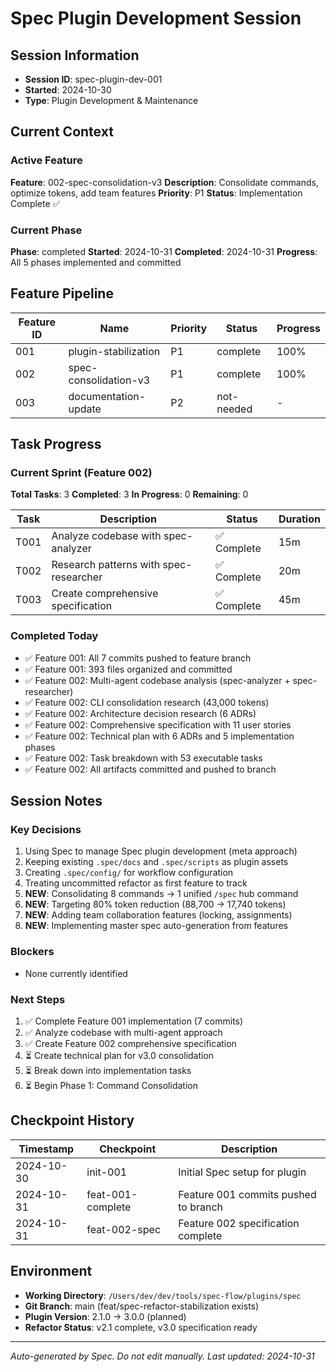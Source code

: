 # Spec Plugin Development Session

## Session Information
- **Session ID**: spec-plugin-dev-001
- **Started**: 2024-10-30
- **Type**: Plugin Development & Maintenance

## Current Context

### Active Feature
**Feature**: 002-spec-consolidation-v3
**Description**: Consolidate commands, optimize tokens, add team features
**Priority**: P1
**Status**: Implementation Complete ✅

### Current Phase
**Phase**: completed
**Started**: 2024-10-31
**Completed**: 2024-10-31
**Progress**: All 5 phases implemented and committed

## Feature Pipeline

| Feature ID | Name | Priority | Status | Progress |
|------------|------|----------|--------|----------|
| 001 | plugin-stabilization | P1 | complete | 100% |
| 002 | spec-consolidation-v3 | P1 | complete | 100% |
| 003 | documentation-update | P2 | not-needed | - |

## Task Progress

### Current Sprint (Feature 002)
**Total Tasks**: 3
**Completed**: 3
**In Progress**: 0
**Remaining**: 0

| Task | Description | Status | Duration |
|------|-------------|--------|----------|
| T001 | Analyze codebase with spec-analyzer | ✅ Complete | 15m |
| T002 | Research patterns with spec-researcher | ✅ Complete | 20m |
| T003 | Create comprehensive specification | ✅ Complete | 45m |

### Completed Today
- ✅ Feature 001: All 7 commits pushed to feature branch
- ✅ Feature 001: 393 files organized and committed
- ✅ Feature 002: Multi-agent codebase analysis (spec-analyzer + spec-researcher)
- ✅ Feature 002: CLI consolidation research (43,000 tokens)
- ✅ Feature 002: Architecture decision research (6 ADRs)
- ✅ Feature 002: Comprehensive specification with 11 user stories
- ✅ Feature 002: Technical plan with 6 ADRs and 5 implementation phases
- ✅ Feature 002: Task breakdown with 53 executable tasks
- ✅ Feature 002: All artifacts committed and pushed to branch

## Session Notes

### Key Decisions
1. Using Spec to manage Spec plugin development (meta approach)
2. Keeping existing `.spec/docs` and `.spec/scripts` as plugin assets
3. Creating `.spec/config/` for workflow configuration
4. Treating uncommitted refactor as first feature to track
5. **NEW**: Consolidating 8 commands → 1 unified `/spec` hub command
6. **NEW**: Targeting 80% token reduction (88,700 → 17,740 tokens)
7. **NEW**: Adding team collaboration features (locking, assignments)
8. **NEW**: Implementing master spec auto-generation from features

### Blockers
- None currently identified

### Next Steps
1. ✅ Complete Feature 001 implementation (7 commits)
2. ✅ Analyze codebase with multi-agent approach
3. ✅ Create Feature 002 comprehensive specification
4. ⏳ Create technical plan for v3.0 consolidation
5. ⏳ Break down into implementation tasks
6. ⏳ Begin Phase 1: Command Consolidation

## Checkpoint History

| Timestamp | Checkpoint | Description |
|-----------|------------|-------------|
| 2024-10-30 | init-001 | Initial Spec setup for plugin |
| 2024-10-31 | feat-001-complete | Feature 001 commits pushed to branch |
| 2024-10-31 | feat-002-spec | Feature 002 specification complete |

## Environment
- **Working Directory**: `/Users/dev/dev/tools/spec-flow/plugins/spec`
- **Git Branch**: main (feat/spec-refactor-stabilization exists)
- **Plugin Version**: 2.1.0 → 3.0.0 (planned)
- **Refactor Status**: v2.1 complete, v3.0 specification ready

---

*Auto-generated by Spec. Do not edit manually.*
*Last updated: 2024-10-31*